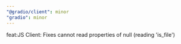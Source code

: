 ```yaml
---
"@gradio/client": minor
"gradio": minor
---
```


feat:JS Client: Fixes cannot read properties of null (reading 'is_file')
